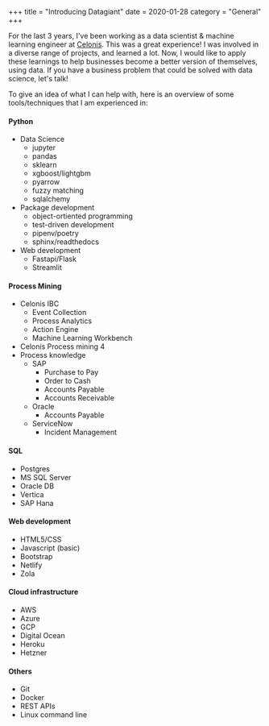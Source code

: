 +++
title = "Introducing Datagiant"
date = 2020-01-28
category = "General"
+++

For the last 3 years, I've been working as a data scientist & machine learning engineer at [Celonis](https://www.celonis.com). This was a great experience! I was involved in a diverse range of projects, and learned a lot. Now, I would like to apply these learnings to help businesses become a better version of themselves, using data. If you have a business problem that could be solved with data science, let's talk! 

To give an idea of what I can help with, here is an overview of some tools/techniques that I am experienced in:
#### Python
* Data Science
    * jupyter
    * pandas
    * sklearn
    * xgboost/lightgbm
    * pyarrow
    * fuzzy matching
    * sqlalchemy
* Package development
    * object-ortiented programming
    * test-driven development
    * pipenv/poetry
    * sphinx/readthedocs
* Web development
    * Fastapi/Flask
    * Streamlit
#### Process Mining
* Celonis IBC
    * Event Collection
    * Process Analytics
    * Action Engine
    * Machine Learning Workbench
* Celonis Process mining 4
* Process knowledge
    * SAP
        * Purchase to Pay
        * Order to Cash
        * Accounts Payable
        * Accounts Receivable
    * Oracle
        * Accounts Payable
    * ServiceNow
        * Incident Management
#### SQL
* Postgres
* MS SQL Server
* Oracle DB
* Vertica
* SAP Hana
#### Web development
* HTML5/CSS
* Javascript (basic)
* Bootstrap
* Netlify
* Zola
#### Cloud infrastructure
* AWS
* Azure
* GCP
* Digital Ocean
* Heroku
* Hetzner
#### Others
* Git
* Docker
* REST APIs
* Linux command line